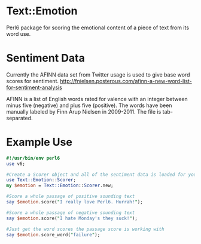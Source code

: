 Text::Emotion
=============

Perl6 package for scoring the emotional content of a piece of text from its word use.

Sentiment Data
==============

Currently the AFINN data set from Twitter usage is used to give base word scores for sentiment.
http://fnielsen.posterous.com/afinn-a-new-word-list-for-sentiment-analysis

AFINN is a list of English words rated for valence with an integer between minus five (negative) and plus five (positive). The words have been manually labeled by Finn Årup Nielsen in 2009-2011. The file is tab-separated.

Example Use
===========

```perl
#!/usr/bin/env perl6
use v6;

#Create a Scorer object and all of the sentiment data is loaded for your use
use Text::Emotion::Scorer;
my $emotion = Text::Emotion::Scorer.new;

#Score a whole passage of positive sounding text
say $emotion.score("I really love Perl6. Hurrah!");

#Score a whole passage of negative sounding text
say $emotion.score("I hate Monday's they suck!");

#Just get the word scores the passage score is working with
say $emotion.score_word("failure");
```
